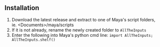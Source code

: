 ## Installation
1. Download the latest release and extract to one of Maya's script folders, ie. \<Documents\>/maya/scripts
2. If it is not already, rename the newly created folder to `AllTheInputs`
3. Enter the following into Maya's python cmd line: `import AllTheInputs; AllTheInputs.shelf()`
